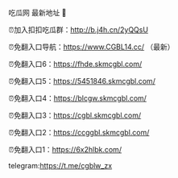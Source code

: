 吃瓜网 最新地址 👋 

⏰加入扣扣吃瓜群：http://b.j4h.cn/2yQQsU

⏰免翻入口导航：https://www.CGBL14.cc/  （最新）

⏰免翻入口6：https://fhde.skmcgbl.com/

⏰免翻入口5：https://5451846.skmcgbl.com/

⏰免翻入口4：https://blcgw.skmcgbl.com/

⏰免翻入口3：https://cgbl.skmcgbl.com/

⏰免翻入口2：https://ccggbl.skmcgbl.com/

⏰免翻入口1：https://6x2hlbk.com/

telegram:https://t.me/cgblw_zx


